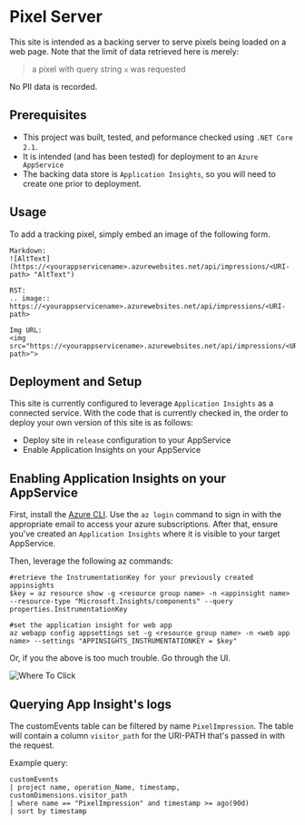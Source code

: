 # Pixel Server

This site is intended as a backing server to serve pixels being loaded on a web page. Note that the limit of data retrieved here is merely:

> a pixel with query string `x` was requested 

No PII data is recorded. 

## Prerequisites
* This project was built, tested, and peformance checked using `.NET Core 2.1`.
* It is intended (and has been tested) for deployment to an `Azure AppService`
* The backing data store is `Application Insights`, so you will need to create one prior to deployment.

## Usage
To add a tracking pixel, simply embed an image of the following form.

```
Markdown:
![AltText](https://<yourappservicename>.azurewebsites.net/api/impressions/<URI-path> "AltText")

RST:
.. image::  https://<yourappservicename>.azurewebsites.net/api/impressions/<URI-path>

Img URL:
<img src="https://<yourappservicename>.azurewebsites.net/api/impressions/<URI-path>">
```

## Deployment and Setup

This site is currently configured to leverage `Application Insights` as a connected service. With the code that is currently checked in, the order to deploy your own version of this site is as follows:

* Deploy site in `release` configuration to your AppService
* Enable Application Insights on your AppService

## Enabling Application Insights on your AppService

First, install the [Azure CLI](https://docs.microsoft.com/en-us/cli/azure/install-azure-cli?view=azure-cli-latest). Use the `az login` command to sign in with the appropriate email to access your azure subscriptions. After that, ensure you've created an `Application Insights` where it is visible to your target AppService.

Then, leverage the following az commands:

```
#retrieve the InstrumentationKey for your previously created appinsights 
$key = az resource show -g <resource group name> -n <appinsight name> --resource-type "Microsoft.Insights/components" --query properties.InstrumentationKey

#set the application insight for web app
az webapp config appsettings set -g <resource group name> -n <web app name> --settings "APPINSIGHTS_INSTRUMENTATIONKEY = $key"
```

Or, if you the above is too much trouble. Go through the UI.

![Where To Click](example.png)

## Querying App Insight's logs

The customEvents table can be filtered by name `PixelImpression`. The table will contain a column `visitor_path` for the URI-PATH that's passed in with the request. 

Example query:
```kusto
customEvents
| project name, operation_Name, timestamp, customDimensions.visitor_path
| where name == "PixelImpression" and timestamp >= ago(90d)
| sort by timestamp
```

